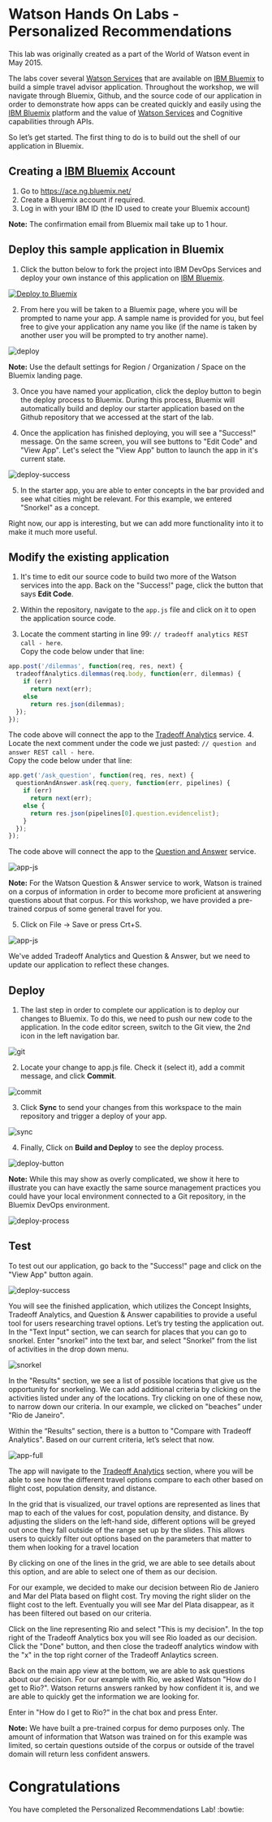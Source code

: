 # Watson Hands On Labs - Personalized Recommendations

This lab was originally created as a part of the World of Watson event in May 2015. 

The labs cover several [Watson Services][wdc_services] that are available on [IBM Bluemix][bluemix] to build a simple travel advisor application. Throughout the workshop, we will navigate through Bluemix, Github, and the source code of our application in order to demonstrate how apps can be created quickly and easily using the [IBM Bluemix][bluemix] platform and the value of [Watson Services][wdc_services] and Cognitive capabilities through APIs.

So let’s get started. The first thing to do is to build out the shell of our application in Bluemix.

## Creating a [IBM Bluemix][bluemix] Account

  1. Go to https://ace.ng.bluemix.net/
  2. Create a Bluemix account if required.
  3. Log in with your IBM ID (the ID used to create your Bluemix account) 

**Note:** The confirmation email from Bluemix mail take up to 1 hour.

## Deploy this sample application in Bluemix

  1. Click the button below to fork the project into IBM DevOps Services and deploy your own instance of this application on [IBM Bluemix][bluemix].

  [![Deploy to Bluemix](https://bluemix.net/deploy/button.png)](https://bluemix.net/deploy?repository=https://github.com/watson-developer-cloud/personalized-recommendations)

  2. From here you will be taken to a Bluemix page, where you will be prompted to name your app. A sample name is provided for you, but feel free to give your application any name you like (if the name is taken by another user you will be prompted to try another name).

  ![deploy](/instructions/deploy.png)

  **Note:** Use the default settings for Region / Organization / Space on the Bluemix landing page.

  3. Once you have named your application, click the deploy button to begin the deploy process to Bluemix. During this process, Bluemix will automatically build and deploy our starter application based on the Github repository that we accessed at the start of the lab.

  4. Once the application has finished deploying, you will see a "Success!" message. On the same screen, you will see buttons to "Edit Code" and "View App". Let's select the "View App" button to launch the app in it's current state.

  ![deploy-success](/instructions/deploy-success.png)


  5. In the starter app, you are able to enter concepts in the bar provided and see what cities might be relevant. For this example, we entered "Snorkel" as a concept.
  
  Right now, our app is interesting, but we can add more functionality into it to make it much more useful.

## Modify the existing application

  1. It's time to edit our source code to build two more of the Watson services into the app. Back on the "Success!" page, click the button that says **Edit Code**.

  2. Within the repository, navigate to the `app.js` file and click on it to open the application source code.

  3. Locate the comment starting in line 99: `// tradeoff analytics REST call - here`.  
  Copy the code below under that line:  

  ```js
  app.post('/dilemmas', function(req, res, next) {
    tradeoffAnalytics.dilemmas(req.body, function(err, dilemmas) {
      if (err)
        return next(err);
      else
        return res.json(dilemmas);
    });
  });
  ```

  The code above will connect the app to the [Tradeoff Analytics][ta_service] service.
  4. Locate the next comment under the code we just pasted: `// question and answer REST call - here`.  
  Copy the code below under that line:  

  ```js
  app.get('/ask_question', function(req, res, next) {
    questionAndAnswer.ask(req.query, function(err, pipelines) {
      if (err)
        return next(err);
      else {
        return res.json(pipelines[0].question.evidencelist);
      }
    });
  });
  ```

  The code above will connect the app to the [Question and Answer][qa_service] service.

  ![app-js](/instructions/app-js.png)

  **Note:** For the Watson Question & Answer service to work, Watson is trained on a corpus of information in order to become more proficient at answering questions about that corpus. For this workshop, we have provided a pre-trained corpus of some general travel for you.

  5. Click on File -> Save or press Crt+S.

  ![app-js](/instructions/file-save.png)
  
  We've added Tradeoff Analytics and Question & Answer, but we need to update our application to reflect these changes.

## Deploy

  1. The last step in order to complete our application is to deploy our changes to Bluemix. To do this, we need to push our new code to the application. In the code editor screen, switch to the Git view, the 2nd icon in the left navigation bar.

  ![git](/instructions/git.png)

  2. Locate your change to app.js file. Check it (select it), add a commit message, and click **Commit**.

  ![commit](/instructions/commit.png)

  3. Click **Sync** to send your changes from this workspace to the main repository and trigger a deploy of your app.

  ![sync](/instructions/sync.png)

  4. Finally, Click on **Build and Deploy** to see the deploy process.

  ![deploy-button](/instructions/deploy-button.png)

**Note:** While this may show as overly complicated, we show it here to illustrate you can have exactly the same source management practices you could have your local environment connected to a Git repository, in the Bluemix DevOps environment.

  ![deploy-process](/instructions/deploy-process.png)

## Test

To test out our application, go back to the "Success!" page and click on the "View App" button again.

  ![deploy-success](/instructions/deploy-success.png)

You will see the finished application, which utilizes the Concept Insights, Tradeoff Analytics, and Question & Answer capabilities to provide a useful tool for users researching travel options.
Let’s try testing the application out. In the "Text Input" section, we can search for places that you can go to snorkel. Enter "snorkel" into the text bar, and select "Snorkel" from the list of activities in the drop down menu.

  ![snorkel](/instructions/snorkel.png)

In the "Results" section, we see a list of possible locations that give us the opportunity for snorkeling. We can add additional criteria by clicking on the activities listed under any of the locations. Try clicking on one of these now, to narrow down our criteria. In our example, we clicked on "beaches” under "Rio de Janeiro".

Within the “Results” section, there is a button to "Compare with Tradeoff Analytics". Based on our current criteria, let’s select that now.

  ![app-full](/instructions/app-full.png)

The app will navigate to the [Tradeoff Analytics][ta_service] section, where you will be able to see how the different travel options compare to each other based on flight cost, population density, and distance.

In the grid that is visualized, our travel options are represented as lines that map to each of the values for cost, population density, and distance. By adjusting the sliders on the left-hand side, different options will be greyed out once they fall outside of the range set up by the slides. This allows users to quickly filter out options based on the parameters that matter to them when looking for a travel location

By clicking on one of the lines in the grid, we are able to see details about this option, and are able to select one of them as our decision.

For our example, we decided to make our decision between Rio de Janiero and Mar del Plata based on flight cost. Try moving the right slider on the flight cost to the left. Eventually you will see Mar del Plata disappear, as it has been filtered out based on our criteria.

Click on the line representing Rio and select "This is my decision". In the top right of the Tradeoff Analytics box you will see Rio loaded as our decision. Click the "Done" button, and then close the tradeoff analytics window with the "x" in the top right corner of the Tradeoff Anlaytics screen. 

Back on the main app view at the bottom, we are able to ask questions about our decision. For our example with Rio, we asked Watson "How do I get to Rio?". Watson returns answers ranked by how confident it is, and we are able to quickly get the information we are looking for.

Enter in "How do I get to Rio?" in the chat box and press Enter.

**Note:** We have built a pre-trained corpus for demo purposes only. The amount of information that Watson was trained on for this example was limited, so certain questions outside of the corpus or outside of the travel domain will return less confident answers.

# Congratulations 
You have completed the Personalized Recommendations Lab! :bowtie:

[bluemix]: https://console.ng.bluemix.net/
[wdc_services]: http://www.ibm.com/smarterplanet/us/en/ibmwatson/developercloud/services-catalog.html
[ta_service]: http://www.ibm.com/smarterplanet/us/en/ibmwatson/developercloud/tradeoff-analytics.html
[qa_service]: http://www.ibm.com/smarterplanet/us/en/ibmwatson/developercloud/question-answer.html

